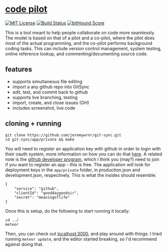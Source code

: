 [code pilot](http://codepilot.xyz)
==================================

[![MIT License](https://img.shields.io/npm/l/alt.svg?style=flat)](http://jeremywrnr.com/mit-license)
[![Build Status](https://travis-ci.org/jeremywrnr/git-sync.svg?branch=dev)](https://travis-ci.org/jeremywrnr/git-sync)
[![bitHound Score](https://www.bithound.io/github/jeremywrnr/git-sync/badges/score.svg)](https://www.bithound.io/github/jeremywrnr/git-sync)

This is a tool meant to help people collaborate on code more seamlessly. The
model is based on that of a pilot and a co-pilot, where the pilot does most of
the actual programming, and the co-pilot performs background coding tasks. This
can include version control management, system testing, online reference
lookup, and commenting/documenting source code.


## features

- supports simultaneous file editing
- import a any github repo into GitSync
- edit, test, and commit back to github
- supports live branching, testing
- import, create, and close issues (GH)
- includes screenshot, live code


## cloning + running

    git clone https://github.com/jeremywrnr/git-sync.git
    cd git-sync/app/private && make

You will need to register an application key with github in order to login with
their oauth system, more information on how you can do that [here][oauth]. A
related note is the [github developer program][devel], which I think you (may?)
need to join if you want to register an app - this is free. The application
will look for deployment keys in the `app/private` folder, in production.json
and development.json, respectively. This is what the insides should resemble:

    {
        "service": "github",
        "clientId": "gooddaygoodsir",
        "secret": "meaningoflife"
    }

Once this is setup, do the following to start running it locally:

    cd ../
    meteor

Then, you can check out [localhost:3000](http://localhost:3000), and play
around with things. I tried running `meteor update`, and the editor started
breaking, so I'd recommend against doing that.


[devel]:https://developer.github.com/program/
[oauth]:https://developer.github.com/v3/oauth/
